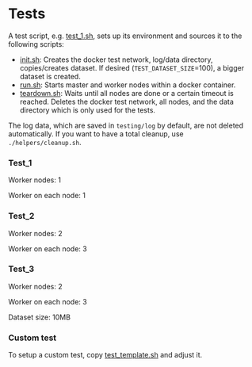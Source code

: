 # Tests

A test script, e.g. [test_1.sh](test_1.sh), sets up its environment and sources it to the following scripts:

* [init.sh](../tests/bin/init.sh): Creates the docker test network, log/data directory, copies/creates dataset. If desired (`TEST_DATASET_SIZE`=100), a bigger dataset is created.
* [run.sh](../tests/bin/run.sh): Starts master and worker nodes within a docker container.
* [teardown.sh](../tests/bin/teardown.sh): Waits until all nodes are done or a certain timeout is reached. Deletes the docker test network, all nodes, and the data directory which is only used for the tests.

The log data, which are saved in `testing/log` by default, are not deleted automatically. If you want to have a total cleanup, use `./helpers/cleanup.sh`.

### Test_1

Worker nodes: 1

Worker on each node: 1

### Test_2

Worker nodes: 2

Worker on each node: 3

### Test_3

Worker nodes: 2

Worker on each node: 3

Dataset size: 10MB

### Custom test

To setup a custom test, copy [test_template.sh](test_template.sh) and adjust it.
